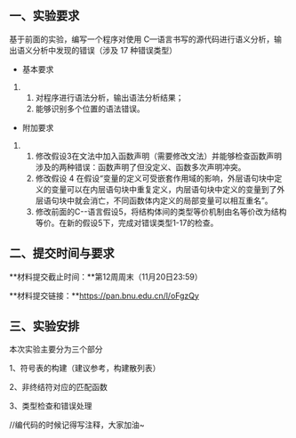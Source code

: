 ## 一、实验要求

基于前面的实验，编写一个程序对使用 C—语言书写的源代码进行语义分析，输出语义分析中发现的错误（涉及 17 种错误类型）

- 基本要求 

1. 1. 对程序进行语法分析，输出语法分析结果；
   2. 能够识别多个位置的语法错误。

- 附加要求 

1. 1. 修改假设3在文法中加入函数声明（需要修改文法）并能够检查函数声明涉及的两种错误：函数声明了但没定义、函数多次声明冲突。
   2. 修改假设 4 在假设“变量的定义可受嵌套作用域的影响，外层语句块中定义的变量可以在内层语句块中重复定义，内层语句块中定义的变量到了外层语句块中就会消亡，不同函数体内定义的局部变量可以相互重名”。
   3. 修改前面的C--语言假设5，将结构体间的类型等价机制由名等价改为结构等价。在新的假设5下，完成对错误类型1-17的检查。

## 二、提交时间与要求

**材料提交截止时间：**第12周周末（11月20日23:59）

**材料提交链接：**https://pan.bnu.edu.cn/l/oFgzQy

## 三、实验安排

本次实验主要分为三个部分

1、符号表的构建（建议参考，构建散列表）

2、非终结符对应的匹配函数

3、类型检查和错误处理

//编代码的时候记得写注释，大家加油~

